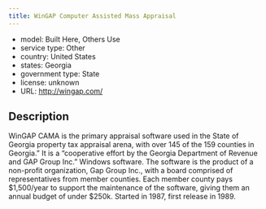 ```yaml
---
title: WinGAP Computer Assisted Mass Appraisal
---
```


- model: Built Here, Others Use
- service type: Other
- country: United States
- states: Georgia
- government type: State
- license: unknown
- URL: http://wingap.com/

## Description
WinGAP CAMA is the primary appraisal software used in the State of Georgia property tax appraisal arena, with over 145 of the 159 counties in Georgia.” It is a “cooperative effort by the Georgia Department of Revenue and GAP Group Inc.” Windows software. The software is the product of a non-profit organization, Gap Group Inc., with a board comprised of representatives from member counties. Each member county pays $1,500/year to support the maintenance of the software, giving them an annual budget of under $250k. Started in 1987, first release in 1989.

